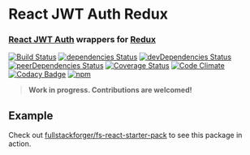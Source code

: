 # React JWT Auth Redux

### [React JWT Auth][react-jwt-auth] wrappers for [Redux][redux]

[![Build Status](https://travis-ci.org/fullstackforger/react-jwt-auth-redux.svg?branch=master)](https://travis-ci.org/fullstackforger/react-jwt-auth-redux)
[![dependencies Status](https://david-dm.org/fullstackforger/react-jwt-auth-redux/status.svg)](https://david-dm.org/fullstackforger/react-jwt-auth-redux)
[![devDependencies Status](https://david-dm.org/fullstackforger/react-jwt-auth/dev-status.svg)](https://david-dm.org/fullstackforger/react-jwt-auth?type=dev)
[![peerDependencies Status](https://david-dm.org/fullstackforger/react-jwt-auth/peer-status.svg)](https://david-dm.org/fullstackforger/react-jwt-auth?type=peer)
[![Coverage Status](https://coveralls.io/repos/github/fullstackforger/react-jwt-auth-redux/badge.svg?branch=master)](https://coveralls.io/github/fullstackforger/react-jwt-auth-redux?branch=master)
[![Code Climate](https://codeclimate.com/github/fullstackforger/react-jwt-auth-redux/badges/gpa.svg)](https://codeclimate.com/github/fullstackforger/react-jwt-auth-redux)
[![Codacy Badge](https://api.codacy.com/project/badge/Grade/64abc41ad304419fa1567e5ce5d6fdfa)](https://www.codacy.com/app/fullstackforger/react-jwt-auth-redux?utm_source=github.com&amp;utm_medium=referral&amp;utm_content=fullstackforger/react-jwt-auth-redux&amp;utm_campaign=Badge_Grade)
[![npm](https://img.shields.io/npm/v/react-jwt-auth-redux.svg)](https://www.npmjs.com/package/react-jwt-auth-redux)

> **Work in progress. Contributions are welcomed!**

## Example

Check out [fullstackforger/fs-react-starter-pack][fs-react-starter-pack] to see this package in action.

[redux]: http://redux.js.org/
[react-jwt-auth]: https://github.com/fullstackforger/react-jwt-auth
[fs-react-starter-pack]: https://github.com/fullstackforger/fs-react-starter-pack